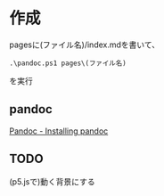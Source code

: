 # 作成

pagesに(ファイル名)/index.mdを書いて、

```pwsh
.\pandoc.ps1 pages\(ファイル名)
```

を実行

## pandoc

[Pandoc - Installing pandoc](https://pandoc.org/installing.html)

## TODO

(p5.jsで)動く背景にする
